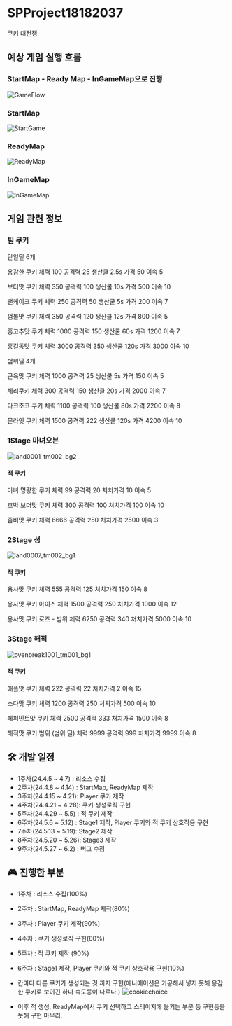 # SPProject18182037
쿠키 대전쟁

## 예상 게임 실행 흐름

### StartMap - Ready Map - InGameMap으로 진행
![GameFlow](https://github.com/Star-Wraith/SPProject18182037/assets/112797166/f4c456f0-ba8f-4900-ac15-c4d09992b372)



### StartMap
![StartGame](https://github.com/Star-Wraith/SPProject18182037/assets/112797166/f9155809-5b4f-464d-a6e0-4615c70fad75)


### ReadyMap
![ReadyMap](https://github.com/Star-Wraith/SPProject18182037/assets/112797166/dccf9ab6-16f5-411c-b81f-ad8c9477ff0e)


### InGameMap
![InGameMap](https://github.com/Star-Wraith/SPProject18182037/assets/112797166/d2594689-a0a8-409c-bd0a-0e60727d4e38)




## 게임 관련 정보

### 팀 쿠키 

단일딜 6개

용감한 쿠키
체력 100   공격력 25 생산쿨 2.5s 가격 50 이속 5

보더맛 쿠키
체력 350 공격력 100 생산쿨 10s 가격 500 이속 10

팬케이크 쿠키 
체력 250 공격력 50 생산쿨 5s 가격 200 이속 7

껌볼맛 쿠키
체력 350 공격력 120 생산쿨 12s 가격 800 이속 5

홍고추맛 쿠키
체력 1000 공격력 150 생산쿨 60s 가격 1200 이속 7

홍길동맛 쿠키
체력 3000 공격력 350 생산쿨 120s 가격 3000 이속 10


범위딜 4개

근육맛 쿠키
체력 1000 공격력 25 생산쿨 5s 가격 150 이속 5

체리쿠키
체력 300 공격력 150 생산쿨 20s 가격 2000 이속 7

다크초코 쿠키
체력 1100 공격력 100 생산쿨 80s 가격 2200 이속 8

문라잇 쿠키
체력 1500 공격력 222 생산쿨 120s 가격 4200 이속 10


### 1Stage 마녀오븐
![land0001_tm002_bg2](https://github.com/Star-Wraith/SPProject18182037/assets/112797166/71f4eaff-cac9-4491-9d33-d2d4fef4187b)

#### 적 쿠키
마녀 명랑한 쿠키
체력 99 공격력 20 처치가격 10 이속 5

호박 보더맛 쿠키
체력 300 공격력 100 처치가격 100 이속 10

좀비맛 쿠키
체력 6666 공격력 250 처치가격 2500 이속 3

### 2Stage 성
![land0007_tm002_bg1](https://github.com/Star-Wraith/SPProject18182037/assets/112797166/7208c0cc-f2fb-4298-8340-4e51d7bbed44)

#### 적 쿠키
용사맛 쿠키
체력 555 공격력 125 처치가격 150 이속 8

용사맛 쿠키 아이스
체력 1500 공격력 250 처치가격 1000 이속 12

용사맛 쿠키 로즈 - 범위
체력 6250 공격력 340 처치가격 5000 이속 10

### 3Stage 해적
![ovenbreak1001_tm001_bg1](https://github.com/Star-Wraith/SPProject18182037/assets/112797166/db038574-5f5a-4e53-a0db-12705278677a)

#### 적 쿠키

애플맛 쿠키
체력 222 공격력 22 처치가격 2 이속 15

소다맛 쿠키
체력 1200 공격력 250 처치가격 500 이속 10

페퍼민트맛 쿠키
체력 2500 공격력 333 처치가격 1500 이속 8

해적맛 쿠키 범위 (범위 딜)
체력 9999 공격력 999 처치가격 9999 이속 8


## 🛠 개발 일정
- 1주차(24.4.5 ~ 4.7)  : 리소스 수집
- 2주차(24.4.8 ~ 4.14) : StartMap, ReadyMap 제작
- 3주차(24.4.15 ~ 4.21): Player 쿠키 제작
- 4주차(24.4.21 ~ 4.28): 쿠키 생성로직 구현
- 5주차(24.4.29 ~ 5.5) : 적 쿠키 제작
- 6주차(24.5.6 ~ 5.12) : Stage1 제작, Player 쿠키와 적 쿠키 상호작용 구현
- 7주차(24.5.13 ~ 5.19): Stage2 제작
- 8주차(24.5.20 ~ 5.26): Stage3 제작
- 9주차(24.5.27 ~ 6.2) : 버그 수정




## 🎮 진행한 부분

- 1주차 : 리소스 수집(100%)
- 2주차 : StartMap, ReadyMap 제작(80%)
- 3주차 : Player 쿠키 제작(90%)
- 4주차 : 쿠키 생성로직 구현(60%)
- 5주차 : 적 쿠키 제작 (90%)
- 6주차 : Stage1 제작, Player 쿠키와 적 쿠키 상호작용 구현(10%)

- 칸마다 다른 쿠키가 생성되는 것 까지 구현(애니메이션은 가공해서 넣지 못해 용감한 쿠키로 보이긴 하나 속도등이 다르다.)
![cookiechoice](https://github.com/Star-Wraith/SPProject18182037/assets/112797166/63106b30-3e82-4a7a-8fce-3470864ff2eb)
- 이후 적 생성, ReadyMap에서 쿠키 선택하고 스테이지에 옮기는 부분 등 구현등을 못해 구현 마무리.

